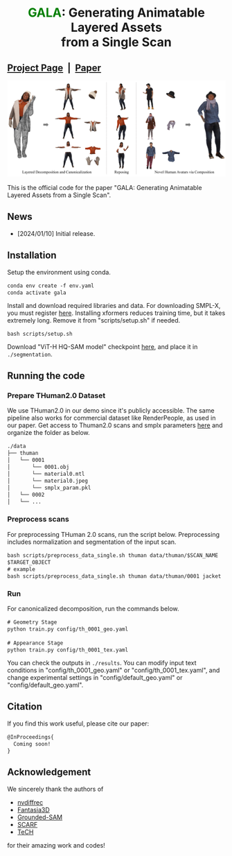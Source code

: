 # <p align="center"> <font color=#008000>GALA</font>: Generating Animatable Layered Assets <br> from a Single Scan </p>

## [Project Page](https://snuvclab.github.io/gala/) &nbsp;|&nbsp; [Paper](https://arxiv.org/) 

![teaser.png](./assets/teaser.png)

This is the official code for the paper "GALA: Generating Animatable Layered Assets from a Single Scan".

## News
- [2024/01/10] Initial release.

## Installation
Setup the environment using conda.
``` 
conda env create -f env.yaml
conda activate gala
```

Install and download required libraries and data. For downloading SMPL-X, you must register [here](https://smpl-x.is.tue.mpg.de/register.php). Installing xformers reduces training time, but it takes extremely long. Remove it from "scripts/setup.sh" if needed.
```
bash scripts/setup.sh
```
Download "ViT-H HQ-SAM model" checkpoint [here](https://github.com/SysCV/sam-hq#model-checkpoints), and place it in ``./segmentation``.


## Running the code
### Prepare THuman2.0 Dataset
We use THuman2.0 in our demo since it's publicly accessible. The same pipeline also works for commercial dataset like RenderPeople, as used in our paper. Get access to Thuman2.0 scans and smplx parameters [here](https://github.com/ytrock/THuman2.0-Dataset) and organize the folder as below.
```
./data
├── thuman
│   └── 0001
│       └── 0001.obj
│       └── material0.mtl
│       └── material0.jpeg
│       └── smplx_param.pkl
│   └── 0002
│   └── ...
```

### Preprocess scans
For preprocessing THuman 2.0 scans, run the script below. Preprocessing includes normalization and segmentation of the input scan.
```
bash scripts/preprocess_data_single.sh thuman data/thuman/$SCAN_NAME $TARGET_OBJECT
# example
bash scripts/preprocess_data_single.sh thuman data/thuman/0001 jacket
```

### Run 
For canonicalized decomposition, run the commands below.
```
# Geometry Stage
python train.py config/th_0001_geo.yaml

# Appearance Stage
python train.py config/th_0001_tex.yaml
```
You can check the outputs in ``./results``. You can modify input text conditions in "config/th_0001_geo.yaml" or "config/th_0001_tex.yaml", and change experimental settings in "config/default_geo.yaml" or "config/default_geo.yaml".

## Citation

If you find this work useful, please cite our paper:

```
@InProceedings{
  Coming soon!
}
```

## Acknowledgement
We sincerely thank the authors of
- [nvdiffrec](https://github.com/NVlabs/nvdiffrec) 
- [Fantasia3D](https://github.com/Gorilla-Lab-SCUT/Fantasia3D) 
- [Grounded-SAM](https://github.com/IDEA-Research/Grounded-Segment-Anything) 
- [SCARF](https://github.com/yfeng95/SCARF) 
- [TeCH](https://github.com/huangyangyi/TeCH)

for their amazing work and codes!
